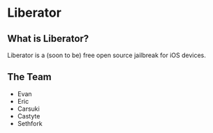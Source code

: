# Liberator
## What is Liberator?
Liberator is a (soon to be) free open source jailbreak for iOS devices.
## The Team
 - Evan
 - Eric
 - Carsuki
 - Castyte
 - Sethfork
